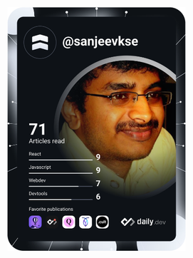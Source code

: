<a href="https://app.daily.dev/DailyDevTips"><img src="https://github.com/sanjeevkse/sanjeevkse/blob/main/devcard.svg" width="400" alt="Sanjeev Shetty's Dev Card"/></a>
